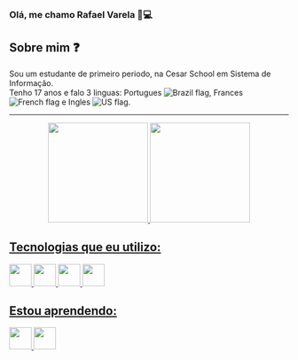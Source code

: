 ### Olá, me chamo Rafael Varela 👋💻

## Sobre mim ❓
Sou um estudante de primeiro periodo, na Cesar School em Sistema de Informação.  
Tenho 17 anos e falo 3 linguas: Portugues ![Brazil flag](https://raw.githubusercontent.com/stevenrskelton/flag-icon/master/png/16/country-4x3/br.png), Frances ![French flag](https://raw.githubusercontent.com/stevenrskelton/flag-icon/master/png/16/country-4x3/fr.png) e Ingles ![US flag](https://raw.githubusercontent.com/stevenrskelton/flag-icon/master/png/16/country-4x3/us.png).

<div align="center"> 
  <hr>
  <a href="https://github.com/rvjq">
  <img height="180em" src="https://github-readme-stats.vercel.app/api?username=rvjq&show_icons=true&theme=tokyonight&locale=pt-br">
  <img height="180em" src="https://github-readme-stats.vercel.app/api/top-langs/?username=rvjq&layout=compact&theme=tokyonight&locale=pt-br">
</div>

## Tecnologias que eu utilizo:

<div>
<img loading="lazy" src="https://cdn.jsdelivr.net/gh/devicons/devicon/icons/html5/html5-original.svg" width="40" height="40"/>
<img loading="lazy" src="https://cdn.jsdelivr.net/gh/devicons/devicon/icons/css3/css3-original.svg" width="40" height="40"/>
<img loading="lazy" src="https://cdn.jsdelivr.net/gh/devicons/devicon/icons/python/python-original.svg" width="40" height="40"/>
<img loading="lazy" src="https://cdn.jsdelivr.net/gh/devicons/devicon/icons/git/git-original.svg" width="40" height="40"/> 
</div>

## Estou aprendendo:

<div>
<img loading="lazy" src="https://cdn.jsdelivr.net/gh/devicons/devicon/icons/javascript/javascript-original.svg" width="40" height="40"/>
<img loading="lazy" src="https://cdn.jsdelivr.net/gh/devicons/devicon/icons/c/c-original.svg" width="40" height="40"/>
</div>
